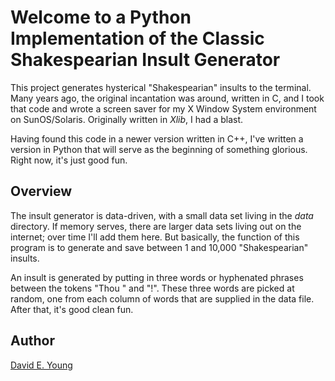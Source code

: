 # Welcome to a Python Implementation of the Classic Shakespearian Insult Generator #

This project generates hysterical "Shakespearian" insults to the terminal. Many years ago, the original incantation was
around, written in C, and I took that code and wrote a screen saver for my X Window System environment on
SunOS/Solaris. Originally written in _Xlib_, I had a blast.

Having found this code in a newer version written in C++, I've written a version in Python that will serve as the
beginning of something glorious. Right now, it's just good fun.

## Overview ##

The insult generator is data-driven, with a small data set living in the _data_ directory. If memory serves, there are
larger data sets living out on the internet; over time I'll add them here. But basically, the function of this
program is to generate and save between 1 and 10,000 "Shakespearian" insults.

An insult is generated by putting in three words or hyphenated phrases between the tokens "Thou " and "!". These three
words are picked at random, one from each column of words that are supplied in the data file. After that, it's good
clean fun.

## Author ##

[David E. Young](mailto://youngde811@pobox.com)
